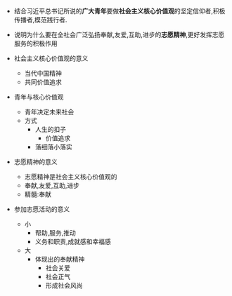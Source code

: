 - 结合习近平总书记所说的**广大青年**要做**社会主义核心价值观**的坚定信仰者,积极传播者,模范践行者.
- 说明为什么要在全社会广泛弘扬奉献,友爱,互助,进步的**志愿精神**,更好发挥志愿服务的积极作用
  
- 社会主义核心价值观的意义
	- 当代中国精神
	- 共同价值追求
- 青年与核心价值观
	- 青年决定未来社会
	- 方式
		- 人生的扣子
			- 价值追求
		- 落细落小落实
- 志愿精神的意义
	- 志愿精神是社会主义核心价值观的
	- 奉献,友爱,互助,进步
	- 精髓:奉献
- 参加志愿活动的意义
	- 小
		- 帮助,服务,推动
		- 义务和职责,成就感和幸福感
	- 大
		- 体现出的奉献精神
			- 社会关爱
			- 社会正气
			- 形成社会风尚